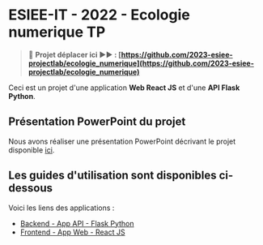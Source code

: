 # ESIEE-IT - 2022 - Ecologie numerique TP

> 🚨 **Projet déplacer ici ▶▶ : [https://github.com/2023-esiee-projectlab/ecologie_numerique](https://github.com/2023-esiee-projectlab/ecologie_numerique)**

Ceci est un projet d'une application **Web React JS** et d'une **API Flask Python**.

## Présentation PowerPoint du projet

Nous avons réaliser une présentation PowerPoint décrivant le projet disponible [ici](/_docs/Presentation_Ecologie_Numerique.pdf).

## Les guides d'utilisation sont disponibles ci-dessous

Voici les liens des applications :

- [Backend - App API - Flask Python](/backend/README.md)
- [Frontend - App Web - React JS](/frontend/README.md)
